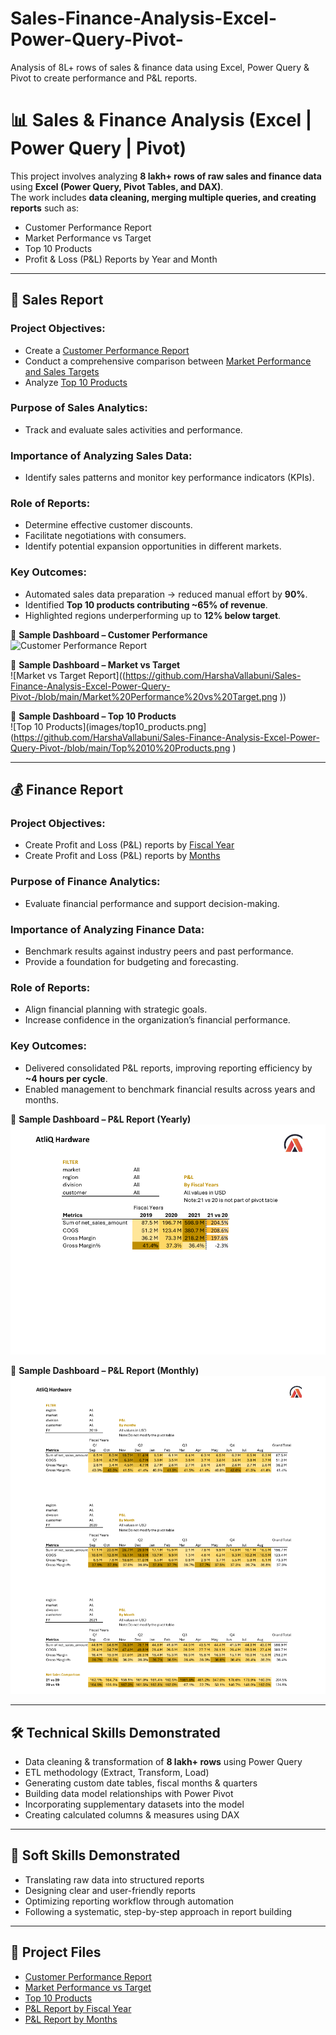 # Sales-Finance-Analysis-Excel-Power-Query-Pivot-
Analysis of 8L+ rows of sales &amp; finance data using Excel, Power Query &amp; Pivot to create performance and P&amp;L reports.
# 📊 Sales & Finance Analysis (Excel | Power Query | Pivot)

This project involves analyzing **8 lakh+ rows of raw sales and finance data** using **Excel (Power Query, Pivot Tables, and DAX)**.  
The work includes **data cleaning, merging multiple queries, and creating reports** such as:

- Customer Performance Report  
- Market Performance vs Target  
- Top 10 Products  
- Profit & Loss (P&L) Reports by Year and Month  

---

## 🚀 Sales Report  

### Project Objectives:
- Create a [Customer Performance Report](https://github.com/HarshaVallabuni/Sales-Finance-Analysis-Excel-Power-Query-Pivot-/blob/main/Customers%20Performance%20Report.pdf
)  
- Conduct a comprehensive comparison between [Market Performance and Sales Targets](https://github.com/HarshaVallabuni/Sales-Finance-Analysis-Excel-Power-Query-Pivot-/blob/main/Market%20Performance%20vs%20Target.pdf
)  
- Analyze [Top 10 Products](https://github.com/HarshaVallabuni/Sales-Finance-Analysis-Excel-Power-Query-Pivot-/blob/main/Top%2010%20Products.pdf
)  

### Purpose of Sales Analytics:
- Track and evaluate sales activities and performance.  

### Importance of Analyzing Sales Data:
- Identify sales patterns and monitor key performance indicators (KPIs).  

### Role of Reports:
- Determine effective customer discounts.  
- Facilitate negotiations with consumers.  
- Identify potential expansion opportunities in different markets.  

### Key Outcomes:
- Automated sales data preparation → reduced manual effort by **90%**.  
- Identified **Top 10 products contributing ~65% of revenue**.  
- Highlighted regions underperforming up to **12% below target**.  

📸 **Sample Dashboard – Customer Performance**  
![Customer Performance Report](https://github.com/HarshaVallabuni/Sales-Finance-Analysis-Excel-Power-Query-Pivot-/blob/main/Customers%20Net%20Sales%20Performance.png,https://github.com/HarshaVallabuni/Sales-Finance-Analysis-Excel-Power-Query-Pivot-/blob/main/Customers%20Net%20Sales%20Performance%20(2).png
)  

📸 **Sample Dashboard – Market vs Target**  
![Market vs Target Report]((https://github.com/HarshaVallabuni/Sales-Finance-Analysis-Excel-Power-Query-Pivot-/blob/main/Market%20Performance%20vs%20Target.png
))  

📸 **Sample Dashboard – Top 10 Products**  
![Top 10 Products](images/top10_products.png](https://github.com/HarshaVallabuni/Sales-Finance-Analysis-Excel-Power-Query-Pivot-/blob/main/Top%2010%20Products.png
)  

---

## 💰 Finance Report  

### Project Objectives:
- Create Profit and Loss (P&L) reports by [Fiscal Year](https://github.com/HarshaVallabuni/Sales-Finance-Analysis-Excel-Power-Query-Pivot-/blob/main/P%26L%20Month.pdf
)  
- Create Profit and Loss (P&L) reports by [Months](https://github.com/HarshaVallabuni/Sales-Finance-Analysis-Excel-Power-Query-Pivot-/blob/main/P%26L%20Year.pdf
)  

### Purpose of Finance Analytics:
- Evaluate financial performance and support decision-making.  

### Importance of Analyzing Finance Data:
- Benchmark results against industry peers and past performance.  
- Provide a foundation for budgeting and forecasting.  

### Role of Reports:
- Align financial planning with strategic goals.  
- Increase confidence in the organization’s financial performance.  

### Key Outcomes:
- Delivered consolidated P&L reports, improving reporting efficiency by **~4 hours per cycle**.  
- Enabled management to benchmark financial results across years and months.  

📸 **Sample Dashboard – P&L Report (Yearly)**  
![P&L Report Yearly](https://github.com/HarshaVallabuni/Sales-Finance-Analysis-Excel-Power-Query-Pivot-/blob/main/P%26L%20Year.png
)  

📸 **Sample Dashboard – P&L Report (Monthly)**  
![P&L Report Monthly](https://github.com/HarshaVallabuni/Sales-Finance-Analysis-Excel-Power-Query-Pivot-/blob/main/P%26L%20Month.png
)  

---

## 🛠️ Technical Skills Demonstrated
- Data cleaning & transformation of **8 lakh+ rows** using Power Query  
- ETL methodology (Extract, Transform, Load)  
- Generating custom date tables, fiscal months & quarters  
- Building data model relationships with Power Pivot  
- Incorporating supplementary datasets into the model  
- Creating calculated columns & measures using DAX  

---

## 🤝 Soft Skills Demonstrated
- Translating raw data into structured reports  
- Designing clear and user-friendly reports  
- Optimizing reporting workflow through automation  
- Following a systematic, step-by-step approach in report building  

---

## 📂 Project Files
- [Customer Performance Report](https://github.com/HarshaVallabuni/Sales-Finance-Analysis-Excel-Power-Query-Pivot-/blob/main/Customers%20Performance%20Report.pdf
)  
- [Market Performance vs Target](https://github.com/HarshaVallabuni/Sales-Finance-Analysis-Excel-Power-Query-Pivot-/blob/main/Market%20Performance%20vs%20Target.pdf
)  
- [Top 10 Products](https://github.com/HarshaVallabuni/Sales-Finance-Analysis-Excel-Power-Query-Pivot-/blob/main/Top%2010%20Products.pdf
)  
- [P&L Report by Fiscal Year](https://github.com/HarshaVallabuni/Sales-Finance-Analysis-Excel-Power-Query-Pivot-/blob/main/P%26L%20Year.pdf
)  
- [P&L Report by Months](https://github.com/HarshaVallabuni/Sales-Finance-Analysis-Excel-Power-Query-Pivot-/blob/main/P%26L%20Month.pdf
)  

